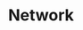---
category: [network] #Category ID.
hue: var(--c-themeHueGreen) #Category hue. See note [1].
title: Network #Category title.
description: 计算机网络的知识点
---